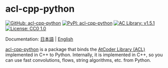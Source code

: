 # acl-cpp-python

[![GitHub: acl-cpp-python](https://img.shields.io/badge/GitHub-acl--cpp--python-darkmagenta?logo=GitHub&logoColor=white)](https://github.com/tatyam-prime/acl-cpp-python)
[![PyPI: acl-cpp-python](https://img.shields.io/badge/PyPI-acl--cpp--python-006dad?logo=PyPI&logoColor=white)](https://pypi.org/project/acl-cpp-python/)
[![AC Library: v1.5.1](https://img.shields.io/badge/AC%20Library-v1.5.1-seagreen)](https://github.com/atcoder/ac-library) [![License: CC0 1.0](https://img.shields.io/badge/License-CC0%201.0-darkgoldenrod)](https://creativecommons.org/publicdomain/zero/1.0/)

Documentation: [日本語](https://tatyam-prime.github.io/acl-cpp-python/ja/) | [English](https://tatyam-prime.github.io/acl-cpp-python/en/)

[acl-cpp-python](https://github.com/atcoder/ac-library) is a package that binds the [AtCoder Library (ACL)](https://github.com/atcoder/ac-library) implemented in C++ to Python.
Internally, it is implemented in C++, so you can use fast convolutions, flows, string algorithms, etc. from Python.
